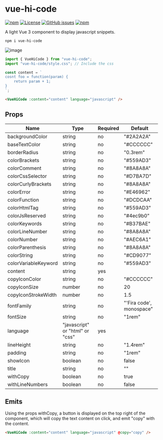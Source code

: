 # vue-hi-code

[![npm](https://img.shields.io/npm/v/vue-hi-code)](https://github.com/graphieros/vue-hi-code)
[![License](https://img.shields.io/badge/license-MIT-green)](https://github.com/graphieros/vue-hi-code?tab=MIT-1-ov-file#readme)
[![GitHub issues](https://img.shields.io/github/issues/graphieros/vue-hi-code)](https://github.com/graphieros/vue-hi-code/issues)
[![npm](https://img.shields.io/npm/dt/vue-hi-code)](https://github.com/graphieros/vue-hi-code)

A light Vue 3 component to display javascript snippets.

```sh
npm i vue-hi-code
```

![image](https://github.com/user-attachments/assets/07707d06-8285-44a4-a607-192346dfd133)

```js
import { VueHiCode } from "vue-hi-code";
import "vue-hi-code/style.css"; // Include the css

const content = `
cosnt foo = function(param) {
    return param + 1;
}
`;
```

```html
<VueHiCode :content="content" language="javascript" />
```

## Props

| Name                 | Type                            | Required | Default                  |
| -------------------- | ------------------------------- | -------- | ------------------------ |
| backgroundColor      | string                          | no       | "#2A2A2A"                |
| baseTextColor        | string                          | no       | "#CCCCCC"                |
| borderRadius         | string                          | no       | "0.3rem"                 |
| colorBrackets        | string                          | no       | "#559AD3"                |
| colorComment         | string                          | no       | "#8A8A8A"                |
| colorCssSelector     | string                          | no       | "#D7BA7D"                |
| colorCurlyBrackets   | string                          | no       | "#8A8A8A"                |
| colorError           | string                          | no       | "#E46962"                |
| colorFunction        | string                          | no       | "#DCDCAA"                |
| colorHtmlTag         | string                          | no       | "#559AD3"                |
| colorJsReserved      | string                          | no       | "#4ec9b0"                |
| colorKeywords        | string                          | no       | "#B37BAE"                |
| colorLineNumber      | string                          | no       | "#8A8A8A"                |
| colorNumber          | string                          | no       | "#AEC6A1"                |
| colorParenthesis     | string                          | no       | "#8A8A8A"                |
| colorString          | string                          | no       | "#CD9077"                |
| colorVariableKeyword | string                          | no       | "#559AD3"                |
| content              | string                          | yes      |                          |
| copyIconColor        | string                          | no       | "#CCCCCC"                |
| copyIconSize         | number                          | no       | 20                       |
| copyIconStrokeWidth  | number                          | no       | 1.5                      |
| fontFamily           | string                          | no       | "'Fira code', monospace" |
| fontSize             | string                          | no       | "1rem"                   |
| language             | "javascript" or "html" or "css" | yes      |                          |
| lineHeight           | string                          | no       | "1.4rem"                 |
| padding              | string                          | no       | "1rem"                   |
| showIcon             | boolean                         | no       | false                    |
| title                | string                          | no       | ""                       |
| withCopy             | boolean                         | no       | true                     |
| withLineNumbers      | boolean                         | no       | false                    |

## Emits

Using the props withCopy, a button is displayed on the top right of the component, which will copy the text content on click, and emit "copy" with the content.

```html
<VueHiCode :content="content" language="javascript" @copy="copy" />
```
